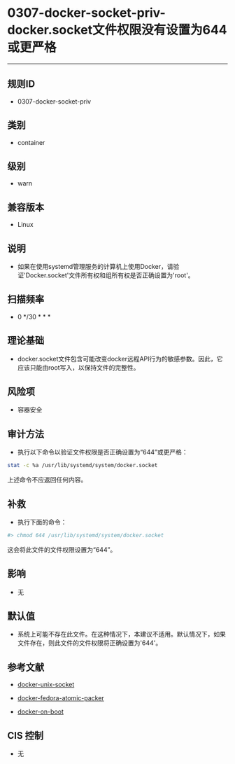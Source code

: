 # 0307-docker-socket-priv-docker.socket文件权限没有设置为644或更严格
---

## 规则ID

- 0307-docker-socket-priv


## 类别

- container


## 级别

- warn


## 兼容版本


- Linux




## 说明


- 如果在使用systemd管理服务的计算机上使用Docker，请验证'Docker.socket'文件所有权和组所有权是否正确设置为'root'。



## 扫描频率
- 0 */30 * * *

## 理论基础


- docker.socket文件包含可能改变docker远程API行为的敏感参数。因此，它应该只能由root写入，以保持文件的完整性。






## 风险项


- 容器安全



## 审计方法
- 执行以下命令以验证文件权限是否正确设置为“644”或更严格：

```bash
stat -c %a /usr/lib/systemd/system/docker.socket
```
上述命令不应返回任何内容。



## 补救
- 执行下面的命令：
```bash
#> chmod 644 /usr/lib/systemd/system/docker.socket
```
这会将此文件的文件权限设置为“644”。



## 影响


- 无




## 默认值


- 系统上可能不存在此文件。在这种情况下，本建议不适用。默认情况下，如果文件存在，则此文件的文件权限将正确设置为'644'。




## 参考文献


- [docker-unix-socket](https://docs.docker.com/articles/basics/#bind-docker-to-another-hostport-or-a-unix-socket)



- [docker-fedora-atomic-packer](https://github.com/YungSang/fedora-atomic-packer/blob/master/oem/docker.socket)



- [docker-on-boot](http://daviddaeschler.com/2014/12/14/centos-7rhel-7-and-docker-containers-on-boot/)



## CIS 控制


- 无



